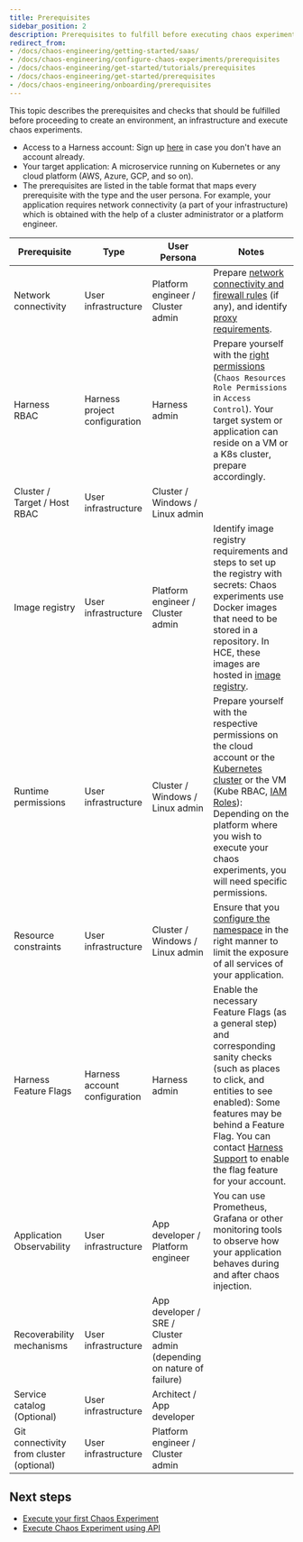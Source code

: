 ```yaml
---
title: Prerequisites
sidebar_position: 2
description: Prerequisites to fulfill before executing chaos experiments.
redirect_from:
- /docs/chaos-engineering/getting-started/saas/
- /docs/chaos-engineering/configure-chaos-experiments/prerequisites
- /docs/chaos-engineering/get-started/tutorials/prerequisites
- /docs/chaos-engineering/get-started/prerequisites
- /docs/chaos-engineering/onboarding/prerequisites
---
```


This topic describes the prerequisites and checks that should be fulfilled before proceeding to create an environment, an infrastructure and execute chaos experiments.

- Access to a Harness account: Sign up [here](https://app.harness.io) in case you don't have an account already. 
- Your target application: A microservice running on Kubernetes or any cloud platform (AWS, Azure, GCP, and so on).
- The prerequisites are listed in the table format that maps every prerequisite with the type and the user persona. For example, your application requires network connectivity (a part of your infrastructure) which is obtained with the help of a cluster administrator or a platform engineer.


| **Prerequisite**                         | **Type**                      | **User Persona**                                                     | **Notes**                                                                                                                                                                                                                                                                                                                                                                              |
|------------------------------------------|-------------------------------|----------------------------------------------------------------------|----------------------------------------------------------------------------------------------------------------------------------------------------------------------------------------------------------------------------------------------------------------------------------------------------------------------------------------------------------------------------------------|
| Network connectivity                     | User infrastructure           | Platform engineer / Cluster admin                                    | Prepare [network connectivity and firewall rules](https://developer.harness.io/docs/platform/references/allowlist-harness-domains-and-ips/) (if any), and identify [proxy requirements](/docs/chaos-engineering/getting-started/smp/).                                                                                                                                                 |
| Harness RBAC                             | Harness project configuration | Harness admin                                                        | Prepare yourself with the [right permissions](https://developer.harness.io/docs/platform/role-based-access-control/rbac-in-harness/) (`Chaos Resources Role Permissions` in `Access Control`). Your target system or application can reside on a VM or a K8s cluster, prepare accordingly.                                                                                             |
| Cluster / Target / Host RBAC             | User infrastructure           | Cluster / Windows / Linux admin                                      |                                                                                                                                                                                                                                                                                                                                                                                        |
| Image registry                           | User infrastructure           | Platform engineer / Cluster admin                                    | Identify image registry requirements and steps to set up the registry with secrets: Chaos experiments use Docker images that need to be stored in a repository. In HCE, these images are hosted in [image registry](/docs/chaos-engineering/use-harness-ce/image-registry).                                                                                                            |
| Runtime permissions                      | User infrastructure           | Cluster / Windows / Linux admin                                      | Prepare yourself with the respective permissions on the cloud account or the [Kubernetes cluster](/docs/category/permissions) or the VM (Kube RBAC, [IAM Roles](/docs/chaos-engineering/use-harness-ce/chaos-faults/aws/security-configurations/aws-iam-integration)): Depending on the platform where you wish to execute your chaos experiments, you will need specific permissions. |
| Resource constraints                     | User infrastructure           | Cluster / Windows / Linux admin                                      | Ensure that you [configure the namespace](/docs/chaos-engineering/security/namespace-considerations) in the right manner to limit the exposure of all services of your application.                                                                                                                                                                                                    |
| Harness Feature Flags                    | Harness account configuration | Harness admin                                                        | Enable the necessary Feature Flags (as a general step) and corresponding sanity checks (such as places to click, and entities to see enabled): Some features may be behind a Feature Flag. You can contact [Harness Support](mailto:support@harness.io) to enable the flag feature for your account.                                                                                   |
| Application Observability                | User infrastructure           | App developer / Platform engineer                                    | You can use Prometheus, Grafana or other monitoring tools to observe how your application behaves during and after chaos injection.                                                                                                                                                                                                                                                    |
| Recoverability mechanisms                | User infrastructure           | App developer / SRE / Cluster admin (depending on nature of failure) |                                                                                                                                                                                                                                                                                                                                                                                        |
| Service catalog (Optional)               | User infrastructure           | Architect / App developer                                            |                                                                                                                                                                                                                                                                                                                                                                                        |
| Git connectivity from cluster (optional) | User infrastructure           | Platform engineer / Cluster admin                                    |                                                                                                                                                                                                                                                                                                                                                                                        |


## Next steps

- [Execute your first Chaos Experiment](/docs/chaos-engineering/getting-started/saas)
- [Execute Chaos Experiment using API](/docs/chaos-engineering/getting-started/saas/experiment-using-api)